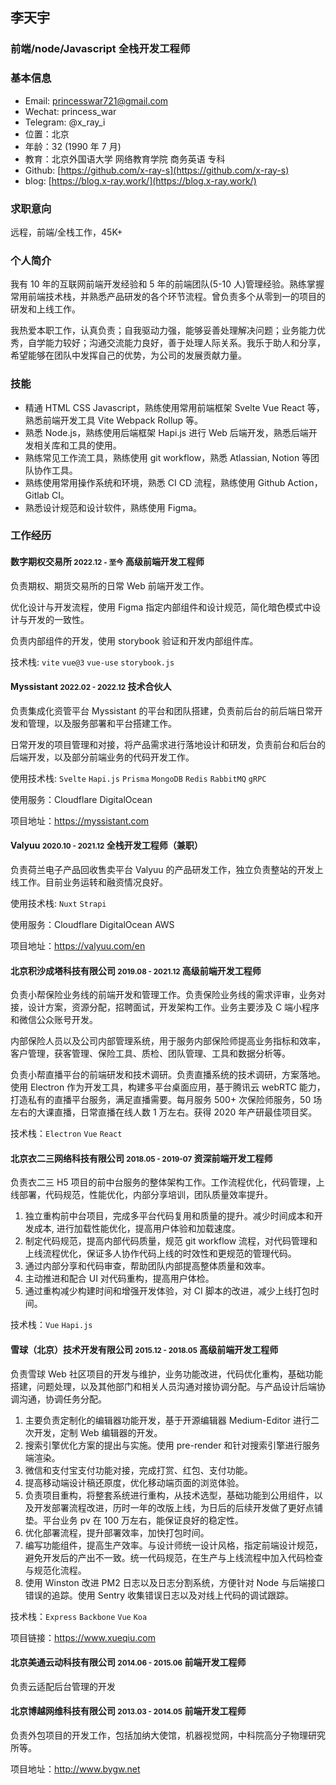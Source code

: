 ## 李天宇

### 前端/node/Javascript 全栈开发工程师

### 基本信息

- Email: [princesswar721@gmail.com](mailto:princesswar721@gmail.com)
- Wechat: princess_war
- Telegram: @x_ray_i
- 位置：北京
- 年龄：32 (1990 年 7 月)
- 教育：北京外国语大学 网络教育学院 商务英语 专科
- Github: [https://github.com/x-ray-s](https://github.com/x-ray-s)
- blog: [https://blog.x-ray.work/](https://blog.x-ray.work/)

### 求职意向

远程，前端/全栈工作，45K+

### 个人简介

我有 10 年的互联网前端开发经验和 5 年的前端团队(5-10 人)管理经验。熟练掌握常用前端技术栈，并熟悉产品研发的各个环节流程。曾负责多个从零到一的项目的研发和上线工作。

我热爱本职工作，认真负责；自我驱动力强，能够妥善处理解决问题；业务能力优秀，自学能力较好；沟通交流能力良好，善于处理人际关系。我乐于助人和分享，希望能够在团队中发挥自己的优势，为公司的发展贡献力量。

### 技能

- 精通 HTML CSS Javascript，熟练使用常用前端框架 Svelte Vue React 等，熟悉前端开发工具 Vite Webpack Rollup 等。
- 熟悉 Node.js，熟练使用后端框架 Hapi.js 进行 Web 后端开发，熟悉后端开发相关库和工具的使用。
- 熟练常见工作流工具，熟练使用 git workflow，熟悉 Atlassian, Notion 等团队协作工具。
- 熟练使用常用操作系统和环境，熟悉 CI CD 流程，熟练使用 Github Action，Gitlab CI。
- 熟悉设计规范和设计软件，熟练使用 Figma。

### 工作经历

#### 数字期权交易所 <small>2022.12 - 至今</small> 高级前端开发工程师

负责期权、期货交易所的日常 Web 前端开发工作。

优化设计与开发流程，使用 Figma 指定内部组件和设计规范，简化暗色模式中设计与开发的一致性。

负责内部组件的开发，使用 storybook 验证和开发内部组件库。

技术栈: `vite` `vue@3` `vue-use` `storybook.js`

#### Myssistant <small>2022.02 - 2022.12</small> 技术合伙人

负责集成化资管平台 Myssistant 的平台和团队搭建，负责前后台的前后端日常开发和管理，以及服务部署和平台搭建工作。

日常开发的项目管理和对接，将产品需求进行落地设计和研发，负责前台和后台的后端开发，以及部分前端业务的代码开发工作。

使用技术栈: `Svelte` `Hapi.js` `Prisma` `MongoDB` `Redis` `RabbitMQ` `gRPC`

使用服务：Cloudflare DigitalOcean

项目地址：https://myssistant.com

#### Valyuu <small>2020.10 - 2021.12</small> 全栈开发工程师（兼职）

负责荷兰电子产品回收售卖平台 Valyuu 的产品研发工作，独立负责整站的开发上线工作。目前业务运转和融资情况良好。

使用技术栈: `Nuxt` `Strapi`

使用服务：Cloudflare DigitalOcean AWS

项目地址：https://valyuu.com/en

#### 北京积沙成塔科技有限公司 <small>2019.08 - 2021.12</small> 高级前端开发工程师

负责小帮保险业务线的前端开发和管理工作。负责保险业务线的需求评审，业务对接，设计方案，资源分配，招聘面试，开发架构工作。业务主要涉及 C 端小程序和微信公众账号开发。

内部保险人员以及公司内部管理系统，用于服务内部保险师提高业务指标和效率，客户管理，获客管理、保险工具、质检、团队管理、工具和数据分析等。

负责小帮直播平台的前端研发和技术调研。负责直播系统的技术调研，方案落地。使用 Electron 作为开发工具，构建多平台桌面应用，基于腾讯云 webRTC 能力，打造私有的直播平台服务，满足直播需要。每月服务 500+ 次保险师服务，50 场左右的大课直播，日常直播在线人数 1 万左右。获得 2020 年产研最佳项目奖。

技术栈：`Electron` `Vue` `React`

#### 北京衣二三网络科技有限公司 <small>2018.05 - 2019-07</small> 资深前端开发工程师

负责衣二三 H5 项目的前中台服务的整体架构工作。工作流程优化，代码管理，上线部署，代码规范，性能优化，内部分享培训，团队质量效率提升。

1. 独立重构前中台项目，完成多平台代码复用和质量的提升。减少时间成本和开发成本, 进行加载性能优化，提高用户体验和加载速度。
2. 制定代码规范，提高内部代码质量，规范 git workflow 流程，对代码管理和上线流程优化，保证多人协作代码上线的时效性和更规范的管理代码。
3. 通过内部分享和代码审查，帮助团队内部提高整体质量和效率。
4. 主动推进和配合 UI 对代码重构，提高用户体检。
5. 通过重构减少构建时间和增强开发体验，对 CI 脚本的改进，减少上线打包时间。

技术栈：`Vue` `Hapi.js`

#### 雪球（北京）技术开发有限公司 <small>2015.12 - 2018.05</small> 高级前端开发工程师

负责雪球 Web 社区项目的开发与维护，业务功能改进，代码优化重构，基础功能搭建，问题处理，以及其他部门和相关人员沟通对接协调分配。与产品设计后端协调沟通，协调任务分配。

1. 主要负责定制化的编辑器功能开发，基于开源编辑器 Medium-Editor 进行二次开发，定制 Web 编辑器的开发。
2. 搜索引擎优化方案的提出与实施。使用 pre-render 和针对搜索引擎进行服务端渲染。
3. 微信和支付宝支付功能对接，完成打赏、红包、支付功能。
4. 提高移动端设计稿还原度，优化移动端页面的浏览体验。
5. 负责项目重构，将整套系统进行重构，从技术选型，基础功能到公用组件，以及开发部署流程改进，历时一年的改版上线，为日后的后续开发做了更好点铺垫。平台业务 pv 在 100 万左右，能保证良好的稳定性。
6. 优化部署流程，提升部署效率，加快打包时间。
7. 编写功能组件，提高生产效率。与设计师统一设计风格，指定前端设计规范，避免开发后的产出不一致。统一代码规范，在生产与上线流程中加入代码检查与规范化流程。
8. 使用 Winston 改进 PM2 日志以及日志分割系统，方便针对 Node 与后端接口错误的追踪。使用 Sentry 收集错误日志以及对线上代码的调试跟踪。

技术栈：`Express` `Backbone` `Vue` `Koa`

项目链接：https://www.xueqiu.com

#### 北京美通云动科技有限公司 <small>2014.06 - 2015.06</small> 前端开发工程师

负责云适配后台管理的开发

#### 北京博越网维科技有限公司 <small>2013.03 - 2014.05</small> 前端开发工程师

负责外包项目的开发工作，包括加纳大使馆，机器视觉网，中科院高分子物理研究所等。

项目地址：http://www.bygw.net
